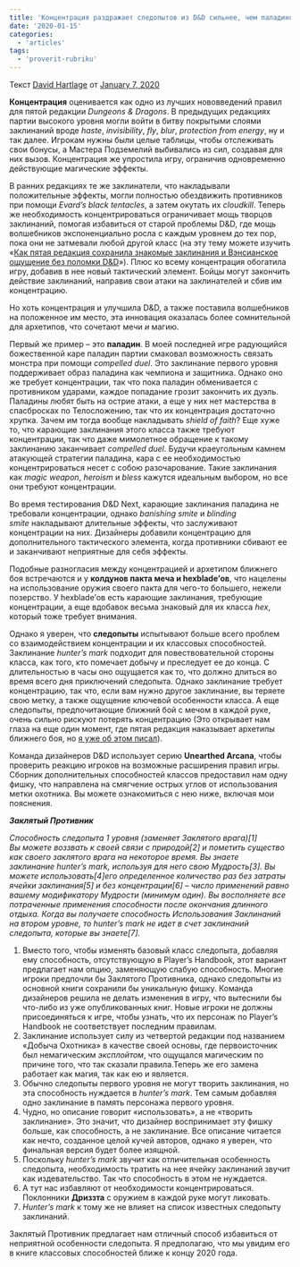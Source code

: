 ```yaml
---
title: 'Концентрация раздражает следопытов из D&D сильнее, чем паладинов и hexblade’ов, однако им на помощь спешит Unearthed Arcana'
date: '2020-01-15'
categories:
  - 'articles'
tags:
  - 'proverit-rubriku'
---
```


Текст [David Hartlage](https://vk.com/away.php?to=https%3A%2F%2Fdmdavid.com%2Ftag%2Fauthor%2Fadmin%2F) от [January 7, 2020](https://vk.com/away.php?to=https%3A%2F%2Fdmdavid.com%2Ftag%2Fconcentration-frustrates-dds-rangers-more-than-anyone-but-unearthed-arcana-points-to-a-fix%2F)

**Концентрация** оценивается как одно из лучших нововведений правил для пятой редакции *Dungeons & Dragons*. В предыдущих редакциях партии высокого уровня могли войти в битву покрытыми слоями заклинаний вроде *haste*, *invisibility*, *fly*, *blur*, *protection from energy*, ну и так далее. Игрокам нужны были целые таблицы, чтобы отслеживать свои бонусы, а Мастера Подземелий выбивались из сил, создавая для них вызов. Концентрация же упростила игру, ограничив одновременно действующие магические эффекты.

В ранних редакциях те же заклинатели, что накладывали положительные эффекты, могли полностью обездвижить противников при помощи *Evard’s black tentacles*, а затем окутать их *cloudkill*. Теперь же необходимость концентрироваться ограничивает мощь творцов заклинаний, помогая избавиться от старой проблемы D&D, где мощь волшебников экспоненциально росла с каждым уровнем до тех пор, пока они не затмевали любой другой класс (на эту тему можете изучить «[Как пятая редакция сохранила знакомые заклинания и Вэнсианское ощущение без поломки D&D](https://vk.com/away.php?to=https%3A%2F%2Fdmdavid.com%2Ftag%2Fhow-fifth-edition-keeps-familiar-spells-and-a-vancian-feel-without-breaking-dd%2F)»). Плюс ко всему концентрация обогатила игру, добавив в нее новый тактический элемент. Бойцы могут закончить действие заклинаний, направив свои атаки на заклинателей и сбив им концентрацию.

Но хоть концентрация и улучшила D&D, а также поставила волшебников на положенное им место, эта инновация оказалась более сомнительной для архетипов, что сочетают мечи *и* магию.

Первый же пример – это **паладин**. В моей последней игре радующийся божественной каре паладин партии смаковал возможность связать монстра при помощи *compelled duel*. Это заклинание первого уровня поддерживает образ паладина как чемпиона и защитника. Однако оно же требует концентрации, так что пока паладин обменивается с противником ударами, каждое попадание грозит закончить их дуэль. Паладины любят быть на острие атаки, а еще у них нет мастерства в спасбросках по Телосложению, так что их концентрация достаточно хрупка. Зачем им тогда вообще накладывать *shield of faith*? Еще хуже то, что карающие заклинания этого класса также требуют концентрации, так что даже мимолетное обращение к такому заклинанию заканчивает *compelled duel*. Будучи краеугольным камнем атакующей стратегии паладина, кара с ее необходимостью концентрироваться несет с собою разочарование. Такие заклинания как *magic weapon*, *heroism* и *bless* кажутся идеальным выбором, но все они требуют концентрации.

Во время тестирования D&D Next, карающие заклинания паладина не требовали концентрации, однако *banishing smite* и *blinding smite* накладывают длительные эффекты, что заслуживают концентрации на них. Дизайнеры добавили концентрацию для дополнительного тактического элемента, когда противники сбивают ее и заканчивают неприятные для себя эффекты.

Подобные разногласия между концентрацией и архетипом ближнего боя встречаются и у **колдунов пакта меча и hexblade’ов**, что нацелены на использование оружия своего пакта для чего-то большего, нежели позерство. У hexblade’ов есть карающие заклинания, требующие концентрации, а еще вдобавок весьма знаковый для их класса *hex*, который тоже требует внимания.

Однако я уверен, что **следопыты** испытывают больше всего проблем со взаимодействием концентрации и их классовых способностей. Заклинание *hunter’s mark* подходит для повествовательной стороны класса, как того, кто помечает добычу и преследует ее до конца. С длительностью в часы оно ощущается как то, что должно длиться во время всего дня приключений следопыта. Однако заклинание требует концентрацию, так что, если вам нужно другое заклинание, вы теряете свою метку, а также ощущение ключевой особенности класса. А еще следопыты, предпочитающие ближний бой с мечом в каждой руке, очень сильно рискуют потерять концентрацию (Это открывает нам глаза на еще один момент, где пятая редакция наказывает архетипы ближнего боя, но [я уже об этом писал](https://vk.com/away.php?to=https%3A%2F%2Fdmdavid.com%2Ftag%2Fsharpshooters-are-the-worst-thing-in-dd-but-that-speaks-well-of-fifth-edition%2F)).

Команда дизайнеров D&D использует серию **Unearthed Arcana**, чтобы проверить реакцию игроков на возможные расширения правил игры. Сборник дополнительных способностей классов предоставил нам одну фишку, что направлена на смягчение острых углов от использования метки охотника. Вы можете ознакомиться с нею ниже, включая мои пояснения.

**_Заклятый Противник_**

_Способность следопыта 1 уровня (заменяет Заклятого врага)\[1\]  
Вы можете воззвать к своей связи с природой\[2\] и пометить существо как своего заклятого врага на некоторое время. Вы знаете заклинание hunter’s mark, используя для него свою Мудрость\[3\]. Вы можете использовать\[4\]его определенное количество раз без затраты ячейки заклинания\[5\] и без концентрации\[6\] – число применений равно вашему модификатору Мудрости (минимум один). Вы восполняете все потраченные применения способности после окончания длинного отдыха. Когда вы получаете способность Использования Заклинаний на втором уровне, то hunter’s mark не идет в счет заклинаний следопыта, которые вы знаете\[7\]._

1. Вместо того, чтобы изменять базовый класс следопыта, добавляя ему способность, отсутствующую в Player’s Handbook, этот вариант предлагает нам опцию, заменяющую слабую способность. Многие игроки предпочли бы Заклятого Противника, однако следопыты из основной книги сохранили бы уникальную фишку. Команда дизайнеров решила не делать изменения в игру, что вытеснили бы что-либо из уже опубликованных книг. Новые игроки не должны присоединяться к игре, чтобы узнать, что их персонаж по Player’s Handbook не соответствует последним правилам.
2. Заклинание использует силу из четвертой редакции под названием «Добыча Охотника» в качестве своей основы, где первоисточник был немагическим *эксплойтом*, что ощущался магическим по причине того, что так сказали правила.Теперь же его замена работает как магия, так как ею и является.
3. Обычно следопыты первого уровня не могут творить заклинания, но эта способность нуждается в *hunter’s mark*. Тем самым добавляя одно заклинание в память персонажа первого уровня.
4. Чудно, но описание говорит «использовать», а не «творить заклинание». Это значит, что дизайнер воспринимает эту фишку больше, как способность, а не заклинание. Все описание читается как нечто, созданное целой кучей авторов, однако я уверен, что финальная версия будет более изящной.
5. Поскольку *hunter’s mark* звучит как отличительная особенность следопыта, необходимость тратить на нее ячейку заклинаний звучит как издевательство. Так что способность в этом не нуждается.
6. А тут нас избавляют от необходимости концентрироваться. Поклонники **Дриззта** с оружием в каждой руке могут ликовать.
7. *Hunter’s mark* к тому же не влияет на список известных следопыту заклинаний.

Заклятый Противник предлагает нам отличный способ избавиться от неприятной особенности следопыта. Я предполагаю, что мы увидим его в книге классовых способностей ближе к концу 2020 года.
